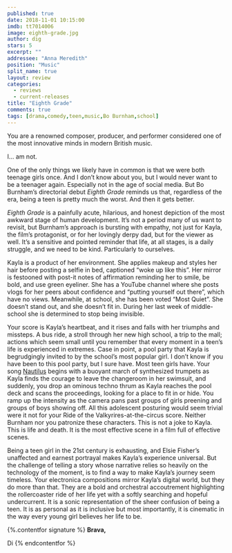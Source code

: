 ```yaml
---
published: true
date: 2018-11-01 10:15:00
imdb: tt7014006
image: eighth-grade.jpg
author: dig
stars: 5
excerpt: ""
addressee: "Anna Meredith"
position: "Music"
split_name: true
layout: review
categories: 
  - reviews
  - current-releases
title: "Eighth Grade"
comments: true
tags: [drama,comedy,teen,music,Bo Burnham,school]
---
```

You are a renowned composer, producer, and performer considered one of the most innovative minds in modern British music.

I… am not.

One of the only things we likely have in common is that we were both teenage girls once. And I don’t know about you, but I would never want to be a teenager again. Especially not in the age of social media. But Bo Burnham’s directorial debut _Eighth Grade_ reminds us that, regardless of the era, being a teen is pretty much the worst. And then it gets better.

_Eighth Grade_ is a painfully acute, hilarious, and honest depiction of the most awkward stage of human development. It’s not a period many of us want to revisit, but Burnham’s approach is bursting with empathy, not just for Kayla, the film’s protagonist, or for her lovingly derpy dad, but for the viewer as well. It’s a sensitive and pointed reminder that life, at all stages, is a daily struggle, and we need to be kind. Particularly to ourselves.

Kayla is a product of her environment. She applies makeup and styles her hair before posting a selfie in bed, captioned “woke up like this”. Her mirror is festooned with post-it notes of affirmation reminding her to smile, be bold, and use green eyeliner. She has a YouTube channel where she posts vlogs for her peers about confidence and “putting yourself out there”, which have no views. Meanwhile, at school, she has been voted “Most Quiet”. She doesn’t stand out, and she doesn’t fit in. During her last week of middle-school she is determined to stop being invisible.

Your score is Kayla’s heartbeat, and it rises and falls with her triumphs and missteps. A bus ride, a stroll through her new high school, a trip to the mall; actions which seem small until you remember that every moment in a teen’s life is experienced in extremes. Case in point, a pool party that Kayla is begrudgingly invited to by the school’s most popular girl. I don’t know if you have been to this pool party, but I sure have. Most teen girls have. Your song [Nautilus](https://www.youtube.com/watch?v=Vajhs2wBeCU) begins with a buoyant march of synthesized trumpets as Kayla finds the courage to leave the changeroom in her swimsuit, and suddenly, you drop an ominous techno thrum as Kayla reaches the pool deck and scans the proceedings, looking for a place to fit in or hide. You ramp up the intensity as the camera pans past groups of girls preening and groups of boys showing off. All this adolescent posturing would seem trivial were it not for your Ride of the Valkyrires-at-the-circus score. Neither Burnham nor you patronize these characters. This is not a joke to Kayla. This is life and death. It is the most effective scene in a film full of effective scenes.

Being a teen girl in the 21st century is exhausting, and Elsie Fisher’s unaffected and earnest portrayal makes Kayla’s experience universal.  But the challenge of telling a story whose narrative relies so heavily on the technology of the moment, is to find a way to make Kayla’s journey seem timeless. Your electronica compositions mirror Kayla’s digital world, but they do more than that. They are a bold and orchestral accoutrement highlighting the rollercoaster ride of her life yet with a softly searching and hopeful undercurrent. It is a sonic representation of the sheer confusion of being a teen. It is as personal as it is inclusive but most importantly, it is cinematic in the way every young girl believes her life to be.

{%.contentfor signature %}
**Brava,**

Di
{% endcontentfor %}